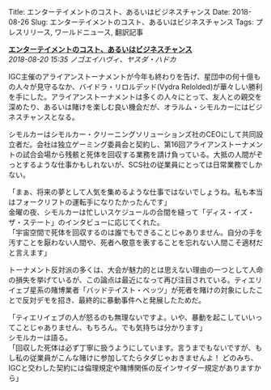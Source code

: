 Title: エンターテイメントのコスト、あるいはビジネスチャンス
Date: 2018-08-26
Slug: エンターテイメントのコスト、あるいはビジネスチャンス
Tags: プレスリリース, ワールドニュース, 翻訳記事

<p class="lead"><strong><a href="https://community.eveonline.com/news/news-channels/world-news/opportunity-and-cost-of-entertainment/">エンターテイメントのコスト、あるいはビジネスチャンス</a></strong><br/>
<em>2018-08-20 15:35 ノゴエイハヴィ、ヤスダ・ハドカ</em></p>
<p>IGC主催のアライアンストーナメントが今年も終わりを告げ、星団中の何十億もの人々が見守るなか、バイドラ・リロルデッド(Vydra Relolded)が華々しい勝利を手にした。アライアンストーナメントは多くの人々にとって、友人との親交を深めたり、あるいは賭けを楽しむ良い機会だが、オラルム・シモルカーにはビジネスチャンスとなる。</p>
<p>シモルカーはシモルカー・クリーニングソリューションズ社のCEOにして共同設立者だ。会社は独立ゲーミング委員会と契約し、第16回アライアンストーナメントの試合会場から残骸と死体を回収する業務を請け負っている。大抵の人間がぞっとするような仕事かもしれないが、SCS社の従業員にとっては日常業務でしかない。</p>
<p>「まぁ、将来の夢として人気を集めるような仕事ではないでしょうね。私も本当はフォークリフトの運転手になりたかったんです」<br/>
金曜の夜、シモルカーは忙しいスケジュールの合間を縫って「ディス・イズ・ザ・ステート」のインタビューに応じてくれた。<br/>
「宇宙空間で死体を回収するのは誰でもできることじゃありません。自分の手を汚すことを厭わない人間や、死者へ敬意を表することを忘れない人間こそ適材だと言えます」</p>
<p>トーナメント反対派の多くは、大会が魅力的とは思えない理由の一つとして人命の損失を挙げているが、この論点は最近になって再び注目されている。ティエリイェブ星系の賭博業者「バッドテイスト・ベッツ」が死者を賭けの対象にしたことで反対デモを招き、最終的に暴動事件へと発展したためだ。</p>
<p>「ティエリイェブの人が怒るのも無理ないですよ。いや、暴動を起こしていいってことじゃありません、もちろん。でも気持ちは分かります」<br/>
シモルカーは語る。<br/>
「回収した死体は必ず丁寧に扱うようにしています。言うまでもないですが、もし私の従業員がこんな賭けに参加してたらタダじゃおきませんよ！ どのみち、IGCと交わした契約には倫理規定や賭博関係の反インサイダー規定がありますから」</p>

